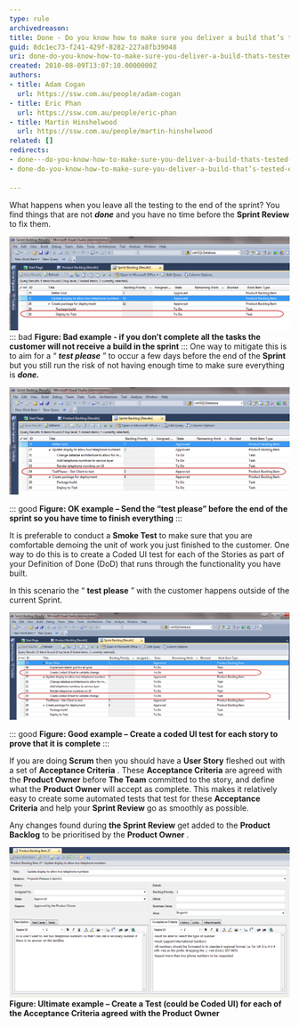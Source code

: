 ```yaml
---
type: rule
archivedreason: 
title: Done - Do you know how to make sure you deliver a build that’s tested every Sprint
guid: 8dc1ec73-f241-429f-8282-227a8fb39048
uri: done-do-you-know-how-to-make-sure-you-deliver-a-build-thats-tested-every-sprint
created: 2010-08-09T13:07:10.0000000Z
authors:
- title: Adam Cogan
  url: https://ssw.com.au/people/adam-cogan
- title: Eric Phan
  url: https://ssw.com.au/people/eric-phan
- title: Martin Hinshelwood
  url: https://ssw.com.au/people/martin-hinshelwood
related: []
redirects:
- done---do-you-know-how-to-make-sure-you-deliver-a-build-thats-tested-every-sprint
- done-do-you-know-how-to-make-sure-you-deliver-a-build-that’s-tested-every-sprint

---
```


What happens when you leave all the testing to the end of the sprint? You find things that are not  ***done*** and you have no time before the  **Sprint Review** to fix them.

<!--endintro-->

![](RuleBuildEverySprintBad.png) 
::: bad
 **Figure: Bad example - if you don’t complete all the tasks the customer will not receive a build in the sprint** 
:::
One way to mitigate this is to aim for a “ ***test please*** ” to occur a few days before the end of the  **Sprint** but you still run the risk of not having enough time to make sure everything is  ***done.*** 

![](RuleBuildEverySprintOK.png)

::: good
 **Figure: OK example – Send the “test please” before the end of the sprint so you have time to finish everything** 
:::

It is preferable to conduct a  **Smoke Test** to make sure that you are comfortable demoing the unit of work you just finished to the customer. One way to do this is to create a Coded UI test for each of the Stories as part of your Definition of Done (DoD) that runs through the functionality you have built.

In this scenario the “ **test please** ” with the customer happens outside of the current Sprint. 

![](RuleBuildEverySprintGOOD.png)

::: good
 **Figure: Good example – Create a coded UI test for each story to prove that it is complete** 
:::

If you are doing  **Scrum** then you should have a  **User Story** fleshed out with a set of  **Acceptance Criteria** . These  **Acceptance Criteria** are agreed with the  **Product Owner** before  **The Team** committed to the story, and define what the  **Product Owner** will accept as complete. This makes it relatively easy to create some automated tests that test for these  **Acceptance Criteria** and help your  **Sprint Review** go as smoothly as possible.

Any changes found during  **the Sprint Review** get added to the  **Product Backlog** to be prioritised by the  **Product Owner** . 

![](RuleBuildEverySprintUltimate.png)
**Figure: Ultimate example – Create a Test (could be Coded UI) for each of the Acceptance Criteria agreed with the Product Owner**
